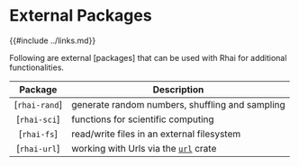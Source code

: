 External Packages
=================

{{#include ../links.md}}

Following are external [packages] that can be used with Rhai for additional functionalities.

|    Package    | Description                                                           |
| :-----------: | --------------------------------------------------------------------- |
| [`rhai-rand`] | generate random numbers, shuffling and sampling                       |
| [`rhai-sci`]  | functions for scientific computing                                    |
|  [`rhai-fs`]  | read/write files in an external filesystem                            |
| [`rhai-url`]  | working with Urls via the [`url`](https://crates.io/crates/url) crate |
